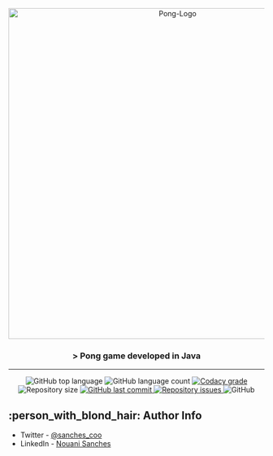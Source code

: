 <p align="center">
  <img alt="Pong-Logo" src="https://user-images.githubusercontent.com/49238044/73127596-76954500-3fa1-11ea-8b10-9f06774dd7d9.png"        width="650px" />
  <h3 align="center">> Pong game developed in Java</h3>
</p>

---

<p align="center">
  <img alt="GitHub top language" src="https://img.shields.io/github/languages/top/Nouani/Pong-Game.svg">

  <img alt="GitHub language count" src="https://img.shields.io/github/languages/count/Nouani/Pong-Game.svg">

  <a href="https://www.codacy.com/app/Nouani/Pong-Game?utm_source=github.com&amp;utm_medium=referral&amp;utm_content=Nouani/Pong-Game&amp;utm_campaign=Badge_Grade">
    <img alt="Codacy grade" src="https://img.shields.io/codacy/grade/1b577a07dda843aba09f4bc55d1af8fc.svg">
  </a>

  <img alt="Repository size" src="https://img.shields.io/github/repo-size/Nouani/Pong-Game.svg">
  <a href="https://github.com/Nouani/Pong-Game/commits/master">
    <img alt="GitHub last commit" src="https://img.shields.io/github/last-commit/Nouani/Pong-Game.svg">
  </a>

  <a href="https://github.com/Nouani/Pong-Game/issues">
    <img alt="Repository issues" src="https://img.shields.io/github/issues/Nouani/Pong-Game.svg">
  </a>

  <img alt="GitHub" src="https://img.shields.io/github/license/Nouani/Pong-Game.svg">
</p>

## :person_with_blond_hair: Author Info

- Twitter - [@sanches_coo](https://twitter.com/sanches_coo)
- LinkedIn - [Nouani Sanches](https://www.linkedin.com/in/nouani-sanches-a8b39419b/m)
